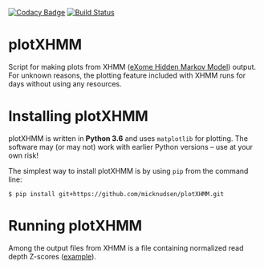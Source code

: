 [![Codacy Badge](https://api.codacy.com/project/badge/Grade/10c26aa97fa14fc486f18865d4a6189f)](https://www.codacy.com/app/micknudsen/plotXHMM?utm_source=github.com&utm_medium=referral&utm_content=micknudsen/plotXHMM&utm_campaign=badger)
[![Build Status](https://travis-ci.org/micknudsen/plotXHMM.svg?branch=master)](https://travis-ci.org/micknudsen/plotXHMM)

# plotXHMM
Script for making plots from XHMM ([eXome Hidden Markov Model](https://atgu.mgh.harvard.edu/xhmm/)) output. For unknown reasons, the plotting feature included with XHMM runs for days without using any resources.

# Installing plotXHMM

plotXHMM is written in **Python 3.6** and uses `matplotlib` for plotting. The software may (or may not) work with earlier Python versions – use at your own risk!

The simplest way to install plotXHMM is by using `pip` from the command line:

```
$ pip install git+https://github.com/micknudsen/plotXHMM.git
```

# Running plotXHMM

Among the output files from XHMM is a file containing normalized read depth Z-scores ([example](tests/normalized_zscores.txt)).
